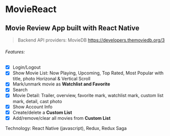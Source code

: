 # MovieReact
## Movie Review App built with React Native

> Backend API providers: MovieDB https://developers.themoviedb.org/3

###### Features:
- [x] Login/Logout 
- [x] Show Movie List: Now Playing, Upcoming, Top Rated, Most Popular with title, photo Horizonal & Vertical Scroll
- [x] Mark/unmark  movie as **Watchlist and Favorite** 
- [x] Search
- [x] Movie Detail: Trailer, overview, favorite mark, watchlist mark, custom list mark, detail, cast photo
- [x] Show Account Info
- [x] Create/delete a **Custom List**
- [x] Add/remove/clear all movies from **Custom List**

Technology: React Native (javascript), Redux, Redux Saga






